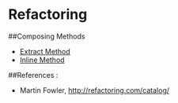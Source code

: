Refactoring
===========

##Composing Methods

* [Extract Method]()
* [Inline Method]()


##References :

* Martin Fowler, http://refactoring.com/catalog/
